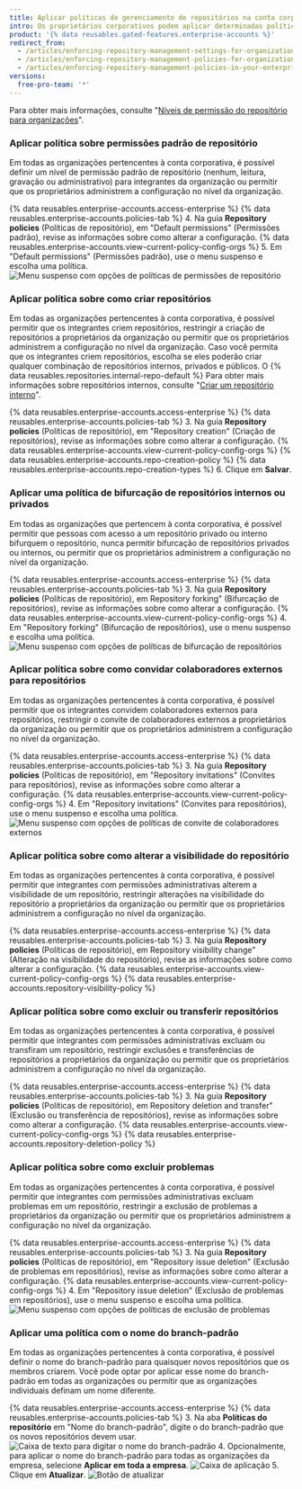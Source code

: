 ```yaml
---
title: Aplicar políticas de gerenciamento de repositórios na conta corporativa
intro: Os proprietários corporativos podem aplicar determinadas políticas de gerenciamento de repositórios para todas as organizações pertencentes a uma conta corporativa ou permitir que as políticas sejam definidas em cada organização.
product: '{% data reusables.gated-features.enterprise-accounts %}'
redirect_from:
  - /articles/enforcing-repository-management-settings-for-organizations-in-your-business-account/
  - /articles/enforcing-repository-management-policies-for-organizations-in-your-enterprise-account/
  - /articles/enforcing-repository-management-policies-in-your-enterprise-account
versions:
  free-pro-team: '*'
---
```


Para obter mais informações, consulte "[Níveis de permissão do repositório para organizações](/articles/repository-permission-levels-for-an-organization)".

### Aplicar política sobre permissões padrão de repositório

Em todas as organizações pertencentes à conta corporativa, é possível definir um nível de permissão padrão de repositório (nenhum, leitura, gravação ou administrativo) para integrantes da organização ou permitir que os proprietários administrem a configuração no nível da organização.

{% data reusables.enterprise-accounts.access-enterprise %}
{% data reusables.enterprise-accounts.policies-tab %}
4. Na guia **Repository policies** (Políticas de repositório), em "Default permissions" (Permissões padrão), revise as informações sobre como alterar a configuração. {% data reusables.enterprise-accounts.view-current-policy-config-orgs %}
5. Em "Default permissions" (Permissões padrão), use o menu suspenso e escolha uma política. ![Menu suspenso com opções de políticas de permissões de repositório](/assets/images/help/business-accounts/repository-permissions-policy-drop-down.png)

### Aplicar política sobre como criar repositórios

Em todas as organizações pertencentes à conta corporativa, é possível permitir que os integrantes criem repositórios, restringir a criação de repositórios a proprietários da organização ou permitir que os proprietários administrem a configuração no nível da organização. Caso você permita que os integrantes criem repositórios, escolha se eles poderão criar qualquer combinação de repositórios internos, privados e públicos. O {% data reusables.repositories.internal-repo-default %} Para obter mais informações sobre repositórios internos, consulte "[Criar um repositório interno](/articles/creating-an-internal-repository)".

{% data reusables.enterprise-accounts.access-enterprise %}
{% data reusables.enterprise-accounts.policies-tab %}
3. Na guia **Repository policies** (Políticas de repositório), em "Repository creation" (Criação de repositórios), revise as informações sobre como alterar a configuração. {% data reusables.enterprise-accounts.view-current-policy-config-orgs %}
{% data reusables.enterprise-accounts.repo-creation-policy %}
{% data reusables.enterprise-accounts.repo-creation-types %}
6. Clique em **Salvar**.

### Aplicar uma política de bifurcação de repositórios internos ou privados

Em todas as organizações que pertencem à conta corporativa, é possível permitir que pessoas com acesso a um repositório privado ou interno bifurquem o repositório, nunca permitir bifurcação de repositórios privados ou internos, ou permitir que os proprietários administrem a configuração no nível da organização.

{% data reusables.enterprise-accounts.access-enterprise %}
{% data reusables.enterprise-accounts.policies-tab %}
3. Na guia **Repository policies** (Políticas de repositório), em Repository forking" (Bifurcação de repositórios), revise as informações sobre como alterar a configuração. {% data reusables.enterprise-accounts.view-current-policy-config-orgs %}
4. Em "Repository forking" (Bifurcação de repositórios), use o menu suspenso e escolha uma política. ![Menu suspenso com opções de políticas de bifurcação de repositórios](/assets/images/help/business-accounts/repository-forking-policy-drop-down.png)

### Aplicar política sobre como convidar colaboradores externos para repositórios

Em todas as organizações pertencentes à conta corporativa, é possível permitir que os integrantes convidem colaboradores externos para repositórios, restringir o convite de colaboradores externos a proprietários da organização ou permitir que os proprietários administrem a configuração no nível da organização.

{% data reusables.enterprise-accounts.access-enterprise %}
{% data reusables.enterprise-accounts.policies-tab %}
3. Na guia **Repository policies** (Políticas de repositório), em "Repository invitations" (Convites para repositórios), revise as informações sobre como alterar a configuração. {% data reusables.enterprise-accounts.view-current-policy-config-orgs %}
4. Em "Repository  invitations" (Convites para repositórios), use o menu suspenso e escolha uma política.  
   ![Menu suspenso com opções de políticas de convite de colaboradores externos](/assets/images/help/business-accounts/repository-invitation-policy-drop-down.png)

### Aplicar política sobre como alterar a visibilidade do repositório

Em todas as organizações pertencentes à conta corporativa, é possível permitir que integrantes com permissões administrativas alterem a visibilidade de um repositório, restringir alterações na visibilidade do repositório a proprietários da organização ou permitir que os proprietários administrem a configuração no nível da organização.

{% data reusables.enterprise-accounts.access-enterprise %}
{% data reusables.enterprise-accounts.policies-tab %}
3. Na guia **Repository policies** (Políticas de repositório), em Repository visibility change" (Alteração na visibilidade do repositório), revise as informações sobre como alterar a configuração. {% data reusables.enterprise-accounts.view-current-policy-config-orgs %}
{% data reusables.enterprise-accounts.repository-visibility-policy %}

### Aplicar política sobre como excluir ou transferir repositórios

Em todas as organizações pertencentes à conta corporativa, é possível permitir que integrantes com permissões administrativas excluam ou transfiram um repositório, restringir exclusões e transferências de repositórios a proprietários da organização ou permitir que os proprietários administrem a configuração no nível da organização.

{% data reusables.enterprise-accounts.access-enterprise %}
{% data reusables.enterprise-accounts.policies-tab %}
3. Na guia **Repository policies** (Políticas de repositório), em Repository deletion and transfer" (Exclusão ou transferência de repositórios), revise as informações sobre como alterar a configuração. {% data reusables.enterprise-accounts.view-current-policy-config-orgs %}
{% data reusables.enterprise-accounts.repository-deletion-policy %}

### Aplicar política sobre como excluir problemas

Em todas as organizações pertencentes à conta corporativa, é possível permitir que integrantes com permissões administrativas excluam problemas em um repositório, restringir a exclusão de problemas a proprietários da organização ou permitir que os proprietários administrem a configuração no nível da organização.

{% data reusables.enterprise-accounts.access-enterprise %}
{% data reusables.enterprise-accounts.policies-tab %}
3. Na guia **Repository policies** (Políticas de repositório), em "Repository issue deletion" (Exclusão de problemas em repositórios), revise as informações sobre como alterar a configuração. {% data reusables.enterprise-accounts.view-current-policy-config-orgs %}
4. Em "Repository issue deletion" (Exclusão de problemas em repositórios), use o menu suspenso e escolha uma política. ![Menu suspenso com opções de políticas de exclusão de problemas](/assets/images/help/business-accounts/repository-issue-deletion-policy-drop-down.png)

### Aplicar uma política com o nome do branch-padrão

Em todas as organizações pertencentes à conta corporativa, é possível definir o nome do branch-padrão para quaisquer novos repositórios que os membros criarem. Você pode optar por aplicar esse nome do branch-padrão em todas as organizações ou permitir que as organizações individuais definam um nome diferente.

{% data reusables.enterprise-accounts.access-enterprise %}
{% data reusables.enterprise-accounts.policies-tab %}
3. Na aba **Políticas do repositório** em "Nome do branch-padrão", digite o do branch-padrão que os novos repositórios devem usar. ![Caixa de texto para digitar o nome do branch-padrão](/assets/images/help/business-accounts/default-branch-name-text.png)
4. Opcionalmente, para aplicar o nome do branch-padrão para todas as organizações da empresa, selecione **Aplicar em toda a empresa**. ![Caixa de aplicação](/assets/images/help/business-accounts/default-branch-name-enforce.png)
5. Clique em **Atualizar**. ![Botão de atualizar](/assets/images/help/business-accounts/default-branch-name-update.png)
